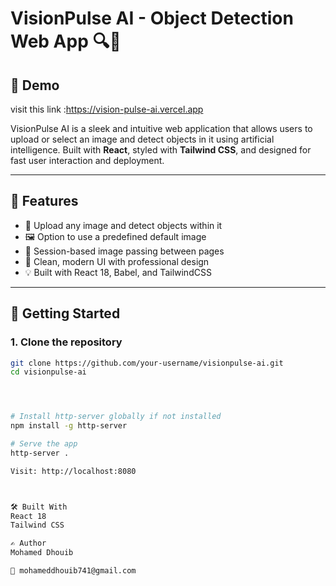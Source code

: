 # VisionPulse AI - Object Detection Web App 🔍🤖


## 📸 Demo

visit this link :https://vision-pulse-ai.vercel.app

VisionPulse AI is a sleek and intuitive web application that allows users to upload or select an image and detect objects in it using artificial intelligence. Built with **React**, styled with **Tailwind CSS**, and designed for fast user interaction and deployment.

---

## 🌟 Features

- 🔎 Upload any image and detect objects within it
- 🖼️ Option to use a predefined default image
- 💾 Session-based image passing between pages
- 🎨 Clean, modern UI with professional design
- 💡 Built with React 18, Babel, and TailwindCSS


---

## 🚀 Getting Started

### 1. Clone the repository

```bash
git clone https://github.com/your-username/visionpulse-ai.git
cd visionpulse-ai




# Install http-server globally if not installed
npm install -g http-server

# Serve the app
http-server .

Visit: http://localhost:8080



🛠️ Built With
React 18
Tailwind CSS

✍️ Author
Mohamed Dhouib

📧 mohameddhouib741@gmail.com

